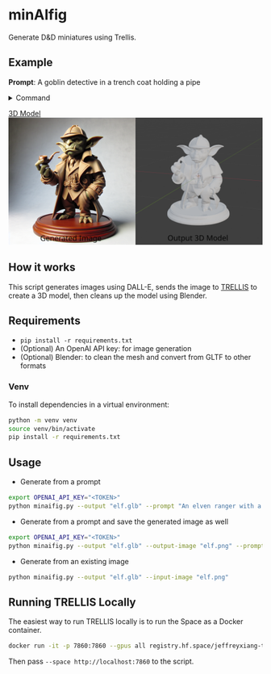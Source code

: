 # minAIfig

Generate D&D miniatures using Trellis.

## Example

**Prompt**: A goblin detective in a trench coat holding a pipe

<details>
  <summary>Command</summary>

  ```bash
  python minaifig.py --output "assets/goblin.stl" --output-image "assets/goblin.png" --prompt "A goblin detective in a trench coat holding a pipe" --space http://localhost:7860/
  ```
</details>

[3D Model](assets/goblin.stl)
![Goblin Detective](assets/goblin_side_by_side.png)

## How it works

This script generates images using DALL-E, sends the image to [TRELLIS](https://huggingface.co/spaces/JeffreyXiang/TRELLIS) to create a 3D model, then cleans up the model using Blender.

## Requirements

- `pip install -r requirements.txt`
- (Optional) An OpenAI API key: for image generation
- (Optional) Blender: to clean the mesh and convert from GLTF to other formats

### Venv

To install dependencies in a virtual environment:

```bash
python -m venv venv
source venv/bin/activate
pip install -r requirements.txt
```

## Usage

- Generate from a prompt
```bash
export OPENAI_API_KEY="<TOKEN>"
python minaifig.py --output "elf.glb" --prompt "An elven ranger with a short sword and a dagger"
```

- Generate from a prompt and save the generated image as well
```bash
export OPENAI_API_KEY="<TOKEN>"
python minaifig.py --output "elf.glb" --output-image "elf.png" --prompt "An elven ranger with a short sword and a dagger"
```

- Generate from an existing image
```bash
python minaifig.py --output "elf.glb" --input-image "elf.png"
```

## Running TRELLIS Locally

The easiest way to run TRELLIS locally is to run the Space as a Docker container.

```bash
docker run -it -p 7860:7860 --gpus all registry.hf.space/jeffreyxiang-trellis:latest python app.py
```

Then pass `--space http://localhost:7860` to the script.
